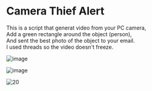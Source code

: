 # Camera Thief Alert

This is a script that generat video from your PC camera,   
Add a green rectangle around the object (person),  
And sent the best photo of the object to your email.  
I used threads so the video doesn't freeze.

![image](https://github.com/sefi0609/Python-Apps/assets/81361291/3d691f47-bc99-422d-8d9c-3157bbc41023)

![image](https://github.com/sefi0609/Python-Apps/assets/81361291/7545dac6-5dc8-468c-aa00-e591c916f109)

![20](https://github.com/sefi0609/Python-Apps/assets/81361291/0a1c2d3b-43a3-4a4f-85de-27ae3f524b0f)
